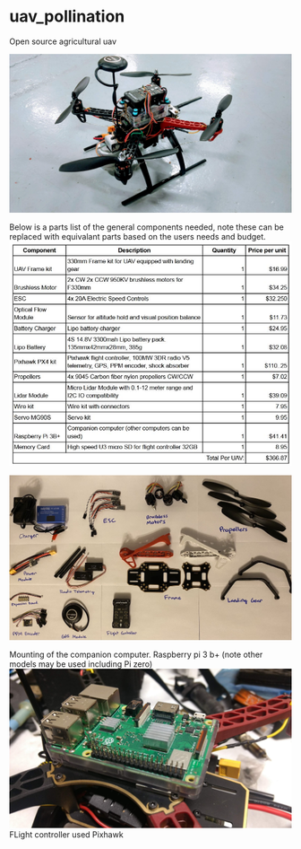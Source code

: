 # uav_pollination
Open source agricultural uav 

<img src="https://github.com/ducati-748/uav_pollination/blob/f15ff90de3834e43ba4d2dd499e91747f48af6a1/images/drone2.jpg">

Below is a parts list of the general components needed, note these can be replaced with equivalant parts based on the users needs and budget.
<img src="https://github.com/ducati-748/uav_pollination/blob/b1611374fa8e634344bf9eeaa881ec9e8b1d9ec2/images/parts%20list.JPG">

<img src="https://github.com/ducati-748/uav_pollination/blob/2c97cbe5140ba7bc7d8e841b2e7a5df8655a2493/images/layout2.jpg">

Mounting of the companion computer. Raspberry pi 3 b+ (note other models may be used including Pi zero)
<img src="https://github.com/ducati-748/uav_pollination/blob/b9de5848b2975f00ab818d14ece72b5a2f62d920/images/pi.jpg">
FLight controller used Pixhawk
<img src="">


